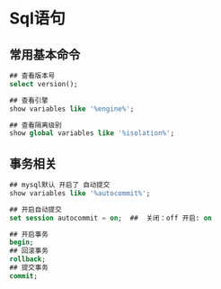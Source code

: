 # Sql语句

## 常用基本命令

```sql
## 查看版本号
select version();

## 查看引擎
show variables like '%engine%';

## 查看隔离级别
show global variables like '%isolation%';
```

## 事务相关

```sql
## mysql默认 开启了 自动提交
show variables like '%autocommit%';

## 开启自动提交
set session autocommit = on;  ##  关闭：off 开启: on

## 开启事务
begin;
## 回滚事务
rollback;
## 提交事务
commit;


```

